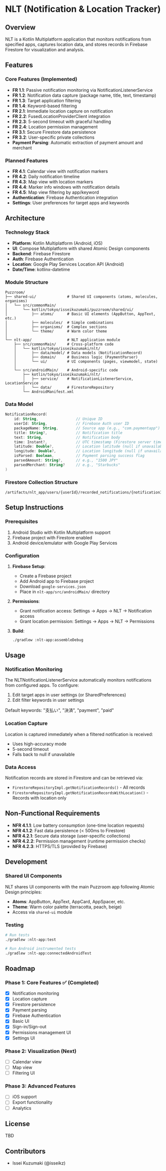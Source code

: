 # NLT (Notification & Location Tracker)

## Overview

NLT is a Kotlin Multiplatform application that monitors notifications from specified apps, captures location data, and stores records in Firebase Firestore for visualization and analysis.

## Features

### Core Features (Implemented)

- **FR 1.1**: Passive notification monitoring via NotificationListenerService
- **FR 1.2**: Notification data capture (package name, title, text, timestamp)
- **FR 1.3**: Target application filtering
- **FR 1.4**: Keyword-based filtering
- **FR 2.1**: Immediate location capture on notification
- **FR 2.2**: FusedLocationProviderClient integration
- **FR 2.3**: 5-second timeout with graceful handling
- **FR 2.4**: Location permission management
- **FR 3.1**: Secure Firestore data persistence
- **FR 3.2**: User-specific private collections
- **Payment Parsing**: Automatic extraction of payment amount and merchant

### Planned Features

- **FR 4.1**: Calendar view with notification markers
- **FR 4.2**: Daily notification timeline
- **FR 4.3**: Map view with location markers
- **FR 4.4**: Marker info windows with notification details
- **FR 4.5**: Map view filtering by app/keyword
- **Authentication**: Firebase Authentication integration
- **Settings**: User preferences for target apps and keywords

## Architecture

### Technology Stack

- **Platform**: Kotlin Multiplatform (Android, iOS)
- **UI**: Compose Multiplatform with shared Atomic Design components
- **Backend**: Firebase Firestore
- **Auth**: Firebase Authentication
- **Location**: Google Play Services Location API (Android)
- **Date/Time**: kotlinx-datetime

### Module Structure

```
Puzzroom/
├── shared-ui/              # Shared UI components (atoms, molecules, organisms)
│   └── src/commonMain/
│       └── kotlin/tokyo/isseikuzumaki/puzzroom/shared/ui/
│           ├── atoms/      # Basic UI elements (AppButton, AppText, etc.)
│           ├── molecules/  # Simple combinations
│           ├── organisms/  # Complex sections
│           └── theme/      # Warm color theme
│
└── nlt-app/                # NLT application module
    ├── src/commonMain/     # Cross-platform code
    │   └── kotlin/tokyo/isseikuzumaki/nlt/
    │       ├── data/model/ # Data models (NotificationRecord)
    │       ├── domain/     # Business logic (PaymentParser)
    │       └── ui/         # UI components (pages, viewmodel, state)
    │
    └── src/androidMain/    # Android-specific code
        ├── kotlin/tokyo/isseikuzumaki/nlt/
        │   ├── service/    # NotificationListenerService, LocationService
        │   └── data/       # FirestoreRepository
        └── AndroidManifest.xml
```

### Data Model

```kotlin
NotificationRecord(
    id: String,                 // Unique ID
    userId: String,             // Firebase Auth user ID
    packageName: String,        // Source app (e.g., "com.paymentapp")
    title: String?,             // Notification title
    text: String,               // Notification body
    time: Instant?,             // UTC timestamp (Firestore server timestamp)
    latitude: Double?,          // Location latitude (null if unavailable)
    longitude: Double?,         // Location longitude (null if unavailable)
    isParsed: Boolean,          // Payment parsing success flag
    parsedAmount: String?,      // e.g., "1500 JPY"
    parsedMerchant: String?     // e.g., "Starbucks"
)
```

### Firestore Collection Structure

```
/artifacts/nlt_app/users/{userId}/recorded_notifications/{notificationId}
```

## Setup Instructions

### Prerequisites

1. Android Studio with Kotlin Multiplatform support
2. Firebase project with Firestore enabled
3. Android device/emulator with Google Play Services

### Configuration

1. **Firebase Setup**:
   - Create a Firebase project
   - Add Android app to Firebase project
   - Download `google-services.json`
   - Place in `nlt-app/src/androidMain/` directory

2. **Permissions**:
   - Grant notification access: Settings → Apps → NLT → Notification access
   - Grant location permission: Settings → Apps → NLT → Permissions

3. **Build**:
   ```bash
   ./gradlew :nlt-app:assembleDebug
   ```

## Usage

### Notification Monitoring

The NLTNotificationListenerService automatically monitors notifications from configured apps. To configure:

1. Edit target apps in user settings (or SharedPreferences)
2. Edit filter keywords in user settings

Default keywords: "支払い", "決済", "payment", "paid"

### Location Capture

Location is captured immediately when a filtered notification is received:
- Uses high-accuracy mode
- 5-second timeout
- Falls back to null if unavailable

### Data Access

Notification records are stored in Firestore and can be retrieved via:
- `FirestoreRepositoryImpl.getNotificationRecords()` - All records
- `FirestoreRepositoryImpl.getNotificationRecordsWithLocation()` - Records with location only

## Non-Functional Requirements

- **NFR 4.1.1**: Low battery consumption (one-time location requests)
- **NFR 4.1.2**: Fast data persistence (< 500ms to Firestore)
- **NFR 4.2.1**: Secure data storage (user-specific collections)
- **NFR 4.2.2**: Permission management (runtime permission checks)
- **NFR 4.2.3**: HTTPS/TLS (provided by Firebase)

## Development

### Shared UI Components

NLT shares UI components with the main Puzzroom app following Atomic Design principles:

- **Atoms**: AppButton, AppText, AppCard, AppSpacer, etc.
- **Theme**: Warm color palette (terracotta, peach, beige)
- Access via `shared-ui` module

### Testing

```bash
# Run tests
./gradlew :nlt-app:test

# Run Android instrumented tests
./gradlew :nlt-app:connectedAndroidTest
```

## Roadmap

### Phase 1: Core Features ✅ (Completed)
- [x] Notification monitoring
- [x] Location capture
- [x] Firestore persistence
- [x] Payment parsing
- [x] Firebase Authentication
- [x] Basic UI
- [x] Sign-in/Sign-out
- [x] Permissions management UI
- [x] Settings UI

### Phase 2: Visualization (Next)
- [ ] Calendar view
- [ ] Map view
- [ ] Filtering UI

### Phase 3: Advanced Features
- [ ] iOS support
- [ ] Export functionality
- [ ] Analytics

## License

TBD

## Contributors

- Issei Kuzumaki (@isseikz)
